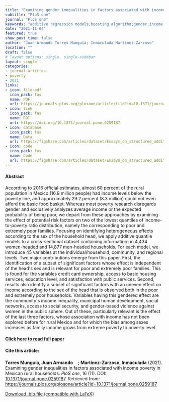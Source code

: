 ```yaml
---
title: "Examining gender inequalities in factors associated with income poverty in Mexican rural households"
subtitle: "PloS one" 
journal: "PloS one" 
keywords: "additive regression models;boosting algorithm;gender;income poverty;Mexico;rural communities" 
date: "2021-11-04"
featured: true
show_post_time: false
author: "Juan Armando Torres Munguía; Inmaculada Martínez-Zarzoso"
location: ""
draft: false
# layout options: single, single-sidebar
layout: single
categories:
- journal-articles
- poverty
- 2021
links:
- icon: file-pdf
  icon_pack: fas
  name: PDF
  url: https://journals.plos.org/plosone/article/file?id=10.1371/journal.pone.0259187&type=printable
- icon: link
  icon_pack: fas
  name: DOI
  url: https://doi.org/10.1371/journal.pone.0259187
- icon: database
  icon_pack: fas
  name: Data
  url: https://figshare.com/articles/dataset/Essays_on_structured_additive_regression_models_applied_to_data_in_development_economics_Electronic_material_/21183271
- icon: code
  icon_pack: fas
  name: Code
  url: https://figshare.com/articles/dataset/Essays_on_structured_additive_regression_models_applied_to_data_in_development_economics_Electronic_material_/21183271
---
```

 


<h4> Abstract </h4>
<p> According to 2016 official estimates, almost 60 percent of the rural population in Mexico (16.9 million people) had income levels below the poverty line, and approximately 29.2 percent (8.3 million) could not even afford the basic food basket. Whereas most poverty research disregards gender and exclusively analyzes average income or the expected probability of being poor, we depart from these approaches by examining the effect of potential risk factors on two of the lowest quantiles of income-to-poverty ratio distribution, namely the corresponding to poor and extremely poor families. Focusing on identifying heterogeneous effects according to the sex of the household head, we apply additive quantile models to a cross-sectional dataset containing information on 4,434 women-headed and 14,877 men-headed households. For each model, we introduce 45 variables at the individual/household, community, and regional levels. Two major contributions emerge from this paper. First, the identification of a subset of significant factors whose effect is independent of the head's sex and is relevant for poor and extremely poor families. This is found for the variables credit card ownership, access to basic housing services, education level, and satisfaction with public services. Second, results also identify a subset of significant factors with an uneven effect on income according to the sex of the head that is observed both in the poor and extremely poor households. Variables having this gendered effect are the community's income inequality, municipal human development, social networks, access to social security, and gender-based violence against women in the public sphere. Out of these, particularly relevant is the effect of the last three factors, whose association with income has not been explored before for rural Mexico and for which the bias among sexes increases as family income grows from extreme poverty to poverty level. </p>

<h4> <a href="https://journals.plos.org/plosone/article?id=10.1371/journal.pone.0259187" target="_blank"> Click here to read full paper </a></h4>

<h4>Cite this article: </h4>
<p><b>Torres Munguía, Juan Armando<a href="https://orcid.org/0000-0003-3432-6941" target="_blank"><img src="https://fontawesome.com/icons/orcid?f=brands&s=solid" height="16" width="16" ></a>; Martínez-Zarzoso, Inmaculada</b> (2021). Examining gender inequalities in factors associated with income poverty in Mexican rural households. <i>PloS one</i>, 16 (11). DOI: <a href="https://journals.plos.org/plosone/article?id=10.1371/journal.pone.0259187" target="_blank">10.1371/journal.pone.0259187</a>. Retrieved from: <a href="https://journals.plos.org/plosone/article?id=10.1371/journal.pone.0259187" target="_blank">https://journals.plos.org/plosone/article?id=10.1371/journal.pone.0259187</a></p>

<a href="cite.bib" download="cite.bib" class="button"> Download .bib file (compatible with LaTeX) </a>
